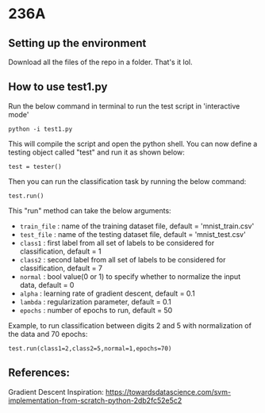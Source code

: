# 236A

## Setting up the environment
Download all the files of the repo in a folder. That's it lol.

## How to use test1.py
Run the below command in terminal to run the test script in 'interactive mode'
```
python -i test1.py
```
This will compile the script and open the python shell. You can now define a testing object called "test" and run it as shown below:
```
test = tester()
```
Then you can run the classification task by running the below command:
```
test.run()
```
This "run" method can take the  below arguments:
- `train_file` : name of the training dataset file, default = 'mnist_train.csv'
- `test_file` : name of the testing dataset file, default = 'mnist_test.csv'
- `class1` : first label from all set of labels to be considered for classification, default = 1
- `class2` : second label from all set of labels to be considered for classification, default = 7
- `normal` : bool value(0 or 1) to specify whether to normalize the input data, default = 0
- `alpha` : learning rate of gradient descent, default = 0.1
- `lambda` : regularization parameter, default = 0.1
- `epochs` : number of epochs to run, default = 50

Example, to run classification between digits 2 and 5 with normalization of the data and 70 epochs:
```
test.run(class1=2,class2=5,normal=1,epochs=70)
```

## References:
Gradient Descent Inspiration: https://towardsdatascience.com/svm-implementation-from-scratch-python-2db2fc52e5c2